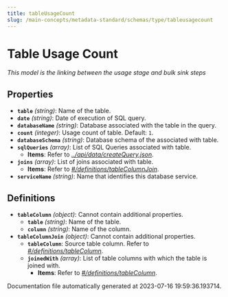 ```yaml
---
title: tableUsageCount
slug: /main-concepts/metadata-standard/schemas/type/tableusagecount
---
```


# Table Usage Count

*This model is the linking between the usage stage and bulk sink steps*

## Properties

- **`table`** *(string)*: Name of the table.
- **`date`** *(string)*: Date of execution of SQL query.
- **`databaseName`** *(string)*: Database associated with the table in the query.
- **`count`** *(integer)*: Usage count of table. Default: `1`.
- **`databaseSchema`** *(string)*: Database schema of the associated with table.
- **`sqlQueries`** *(array)*: List of SQL Queries associated with table.
  - **Items**: Refer to *[../api/data/createQuery.json](#/api/data/createQuery.json)*.
- **`joins`** *(array)*: List of joins associated with table.
  - **Items**: Refer to *[#/definitions/tableColumnJoin](#definitions/tableColumnJoin)*.
- **`serviceName`** *(string)*: Name that identifies this database service.
## Definitions

- <a id="definitions/tableColumn"></a>**`tableColumn`** *(object)*: Cannot contain additional properties.
  - **`table`** *(string)*: Name of the table.
  - **`column`** *(string)*: Name of the column.
- <a id="definitions/tableColumnJoin"></a>**`tableColumnJoin`** *(object)*: Cannot contain additional properties.
  - **`tableColumn`**: Source table column. Refer to *[#/definitions/tableColumn](#definitions/tableColumn)*.
  - **`joinedWith`** *(array)*: List of table columns with which the table is joined with.
    - **Items**: Refer to *[#/definitions/tableColumn](#definitions/tableColumn)*.


Documentation file automatically generated at 2023-07-16 19:59:36.193714.
